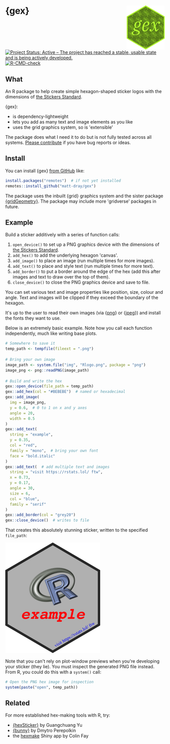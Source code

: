 # {gex} <a href="https://github.com/matt-dray/gex"><img src="man/figures/logo.png" align="right" height="139"/></a>

<!-- badges: start -->
[![Project Status: Active – The project has reached a stable, usable state and is being actively developed.](https://www.repostatus.org/badges/latest/active.svg)](https://www.repostatus.org/#active)
[![R-CMD-check](https://github.com/matt-dray/gex/actions/workflows/R-CMD-check.yaml/badge.svg)](https://github.com/matt-dray/gex/actions/workflows/R-CMD-check.yaml)
<!-- badges: end -->

## What

An R package to help create simple hexagon-shaped sticker logos with the dimensions of [the Stickers Standard](https://sticker.how/#type-hexagon).

{gex}:

* is dependency-lightweight
* lets you add as many text and image elements as you like
* uses the grid graphics system, so is 'extensible'

The package does what I need it to do but is not fully tested across all systems.
[Please contribute](https://github.com/matt-dray/gex/issues) if you have bug reports or ideas.

## Install

You can install {gex} [from GitHub](https://github.com/matt-dray/gex) like:

``` r
install.packages("remotes")  # if not yet installed
remotes::install_github("matt-dray/gex")
```

The package uses the inbuilt {grid} graphics system and the sister package [{gridGeometry}](https://cran.r-project.org/package=gridGeometry).
The package may include more 'gridverse' packages in future.

## Example

Build a sticker additively with a series of function calls:

1. `open_device()` to set up a PNG graphics device with the dimensions of [the Stickers Standard](https://sticker.how/#type-hexagon).
1. `add_hex()` to add the underlying hexagon 'canvas'.
1. `add_image()` to place an image (run multiple times for more images).
1. `add_text()` to place and style text (run multiple times for more text).
1. `add_border()` to put a border around the edge of the hex (add this after images and text to draw over the top of them).
1. `close_device()` to close the PNG graphics device and save to file.

You can set various text and image properties like position, size, colour and angle.
Text and images will be clipped if they exceed the boundary of the hexagon.

It's up to the user to read their own images (via {[png](https://cran.r-project.org/package=png)} or {[jpeg](https://cran.r-project.org/package=jpeg)}) and install the fonts they want to use.

Below is an extremely basic example.
Note how you call each function independently, much like writing base plots.

``` r
# Somewhere to save it
temp_path <- tempfile(fileext = ".png")

# Bring your own image
image_path <- system.file("img", "Rlogo.png", package = "png")
image_png <- png::readPNG(image_path)

# Build and write the hex
gex::open_device(file_path = temp_path)
gex::add_hex(col = "#BEBEBE")  # named or hexadecimal
gex::add_image(
  img = image_png,
  y = 0.6,  # 0 to 1 on x and y axes
  angle = 20,
  width = 0.5
)
gex::add_text(
  string = "example",
  y = 0.35,
  col = "red",
  family = "mono",  # bring your own font
  face = "bold.italic"
)
gex::add_text(  # add multiple text and images
  string = "visit https://rstats.lol/ ftw",
  x = 0.73, 
  y = 0.17,
  angle = 30, 
  size = 6, 
  col = "blue", 
  family = "serif"
)
gex::add_border(col = "grey20")
gex::close_device()  # writes to file
```

That creates this absolutely stunning sticker, written to the specified `file_path`:

<img src='man/figures/readme-hex.png' width='300' alt="A grey hexagon with a dark grey border. An R logo is shown just above centre and angled at 30 degrees. Just below centre is the text 'example' in monospace red and bold font. On the lower right edge is the URL 'htps://rstats.lol' in smaller, blue italic serif font.">

Note that you can't rely on plot-window previews when you're developing your sticker (they lie).
You must inspect the generated PNG file instead.
From R, you could do this with a `system()` call:

``` r
# Open the PNG hex image for inspection
system(paste("open", temp_path))
```

## Related

For more established hex-making tools with R, try:

* [{hexSticker}](https://github.com/GuangchuangYu/hexSticker) by Guangchuang Yu
* [{bunny}](https://github.com/dmi3kno/bunny) by Dmytro Perepolkin
* the [hexmake](https://connect.thinkr.fr/hexmake/) Shiny app by Colin Fay
